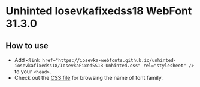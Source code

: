 # Unhinted Iosevkafixedss18 WebFont 31.3.0

## How to use

- Add `<link href="https://iosevka-webfonts.github.io/unhinted-iosevkafixedss18/IosevkaFixedSS18-Unhinted.css" rel="stylesheet" />` to your `<head>`.
- Check out the [CSS file](./IosevkaFixedSS18-Unhinted.css) for browsing the name of font family.
